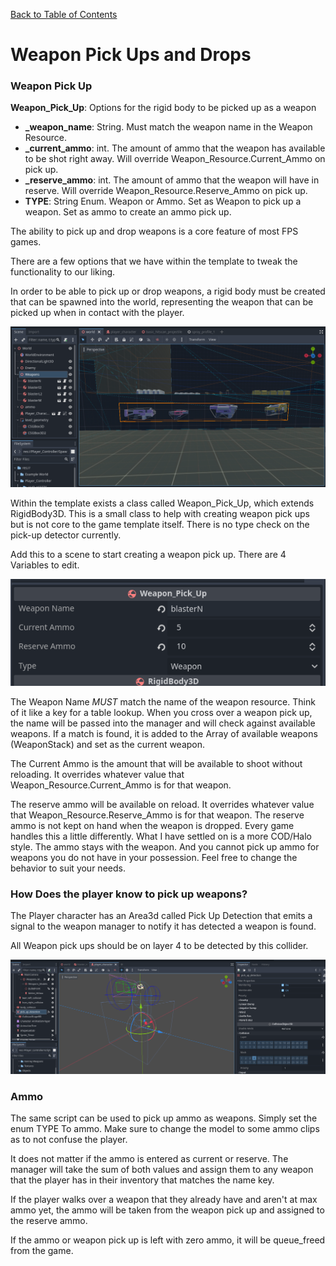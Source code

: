 [Back to Table of Contents](Table_Of_Contents.md)

# Weapon Pick Ups and Drops

### **Weapon Pick Up**

**Weapon_Pick_Up**: Options for the rigid body to be picked up as a weapon
   - **_weapon_name**: String. Must match the weapon name in the Weapon Resource.
   - **_current_ammo**: int. The amount of ammo that the weapon has available to be shot right away. Will override Weapon_Resource.Current_Ammo on pick up.
   - **_reserve_ammo**: int. The amount of ammo that the weapon will have in reserve. Will override Weapon_Resource.Reserve_Ammo on pick up.
   - **TYPE**:  String Enum. Weapon or Ammo. Set as Weapon to pick up a weapon. Set as ammo to create an ammo pick up.

The ability to pick up and drop weapons is a core feature of most FPS games.

There are a few options that we have within the template to tweak the functionality to our liking.

In order to be able to pick up or drop weapons, a rigid body must be created that can be spawned into the world, representing the weapon that can be picked up when in contact with the player.

![weapon pick ups in the example](images/weapon_pick_ups.png)

Within the template exists a class called Weapon_Pick_Up, which extends RigidBody3D. This is a small class to help with creating weapon pick ups but is not core to the game template itself. There is no type check on the pick-up detector currently.

Add this to a scene to start creating a weapon pick up. There are 4 Variables to edit.

![pick up variables](images/pick_up.png)

The Weapon Name *MUST* match the name of the weapon resource. Think of it like a key for a table lookup. When you cross over a weapon pick up, the name will be passed into the manager and will check against available weapons. If a match is found, it is added to the Array of available weapons (WeaponStack) and set as the current weapon.

The Current Ammo is the amount that will be available to shoot without reloading. It overrides whatever value that Weapon_Resource.Current_Ammo is for that weapon.

The reserve ammo will be available on reload. It overrides whatever value that Weapon_Resource.Reserve_Ammo is for that weapon. The reserve ammo is not kept on hand when the weapon is dropped. Every game handles this a little differently. What I have settled on is a more COD/Halo style. The ammo stays with the weapon. And you cannot pick up ammo for weapons you do not have in your possession. Feel free to change the behavior to suit your needs.

### How Does the player know to pick up weapons?

The Player character has an Area3d called Pick Up Detection that emits a signal to the weapon manager to notify it has detected a weapon is found.

All Weapon pick ups should be on layer 4 to be detected by this collider.

![Pick Up Collider](images/pick_up_colider.png)

### Ammo

The same script can be used to pick up ammo as weapons. Simply set the enum TYPE To ammo. Make sure to change the model to some ammo clips as to not confuse the player.

It does not matter if the ammo is entered as current or reserve. The manager will take the sum of both values and assign them to any weapon that the player has in their inventory that matches the name key.

If the player walks over a weapon that they already have and aren't at max ammo yet, the ammo will be taken from the weapon pick up and assigned to the reserve ammo.

If the ammo or weapon pick up is left with zero ammo, it will be queue_freed from the game.
